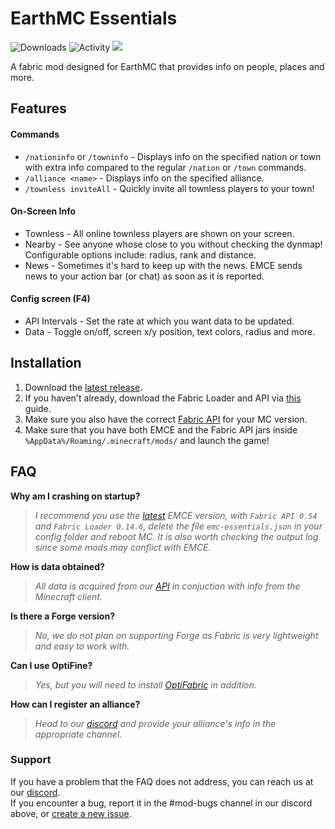 # EarthMC Essentials 
![Downloads](https://img.shields.io/github/downloads/EarthMC-Stats/EarthMCEssentials/total) 
![Activity](https://shields.io/github/commit-activity/m/EarthMC-Stats/EarthMCEssentials)
<a href="https://discord.gg/AVtgkcRgFs">
  <img src="https://img.shields.io/discord/966271635894190090?logo=discord"><a/>
             
A fabric mod designed for EarthMC that provides info on people, places and more.<br>
  
## Features
#### Commands
  - `/nationinfo` or `/towninfo` - Displays info on the specified nation or town with extra info compared to the regular `/nation` or `/town` commands.
  - `/alliance <name>` - Displays info on the specified alliance.
  - `/townless inviteAll` - Quickly invite all townless players to your town!
#### On-Screen Info
  - Townless - All online townless players are shown on your screen.
  - Nearby - See anyone whose close to you without checking the dynmap! Configurable options include: radius, rank and distance.
  - News - Sometimes it's hard to keep up with the news. EMCE sends news to your action bar (or chat) as soon as it is reported.
#### Config screen (F4)
  - API Intervals - Set the rate at which you want data to be updated.
  - Data - Toggle on/off, screen x/y position, text colors, radius and more.

## Installation
1. Download the [latest release](https://github.com/Warriorrrr/EarthMCEssentials/releases/latest).
2. If you haven't already, download the Fabric Loader and API via [this](https://fabricmc.net/wiki/player:tutorials:install_mcl:windows) guide.
3. Make sure you also have the correct [Fabric API](https://www.curseforge.com/minecraft/mc-mods/fabric-api/files) for your MC version.
4. Make sure that you have both EMCE and the Fabric API jars inside `%AppData%/Roaming/.minecraft/mods/` and launch the game!
  
## FAQ
**Why am I crashing on startup?**
>*I recommend you use the [latest](https://github.com/Warriorrrr/EarthMCEssentials/releases/latest) EMCE version, with `Fabric API 0.54` and `Fabric Loader 0.14.6`, delete the file `emc-essentials.json` in your config folder and reboot MC. It is also worth checking the output log since some mods may conflict with EMCE.*

**How is data obtained?**
>*All data is acquired from our [API](https://github.com/Owen77Stubbs/EarthMC-API) in conjuction with info from the Minecraft client.*
  
**Is there a Forge version?**
>*No, we do not plan on supporting Forge as Fabric is very lightweight and easy to work with.*

**Can I use OptiFine?**
>*Yes, but you will need to install [OptiFabric](https://www.curseforge.com/minecraft/mc-mods/optifabric/files) in addition.*

**How can I register an alliance?**
>*Head to our [discord](https://discord.gg/AVtgkcRgFs) and provide your alliance's info in the appropriate channel.*

### Support
If you have a problem that the FAQ does not address, you can reach us at our [discord](https://discord.gg/AVtgkcRgFs).<br>
If you encounter a bug, report it in the #mod-bugs channel in our discord above, or [create a new issue](https://github.com/EarthMC-Stats/EarthMCEssentials/issues/new).
